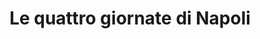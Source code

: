---
layout: post
title: Le quattro giornate di Napoli
director: Nanni Loy
year: 1962
cover: https://images.mubicdn.net/images/film/41967/cache-32317-1571238012/image-w1280.jpg
---